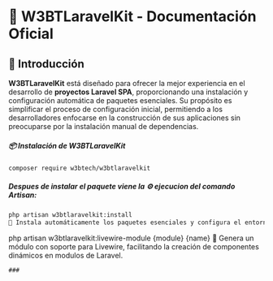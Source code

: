 # 🚀 W3BTLaravelKit - Documentación Oficial  

## 📌 Introducción  
**W3BTLaravelKit** está diseñado para ofrecer la mejor experiencia en el desarrollo de **proyectos Laravel SPA**, proporcionando una instalación y configuración automática de paquetes esenciales. Su propósito es simplificar el proceso de configuración inicial, permitiendo a los desarrolladores enfocarse en la construcción de sus aplicaciones sin preocuparse por la instalación manual de dependencias.




##### 📦 Instalación de W3BTLaravelKit  
```bash
composer require w3btech/w3btlaravelkit
```
##### Despues de instalar el paquete viene la ⚙️ ejecucion del comando **Artisan**:
```bash
php artisan w3btlaravelkit:install
🔹 Instala automáticamente los paquetes esenciales y configura el entorno de desarrollo.
```

php artisan w3btlaravelkit:livewire-module {module} {name}
🔹 Genera un módulo con soporte para Livewire, facilitando la creación de componentes dinámicos en modulos de Laravel.
```
###

